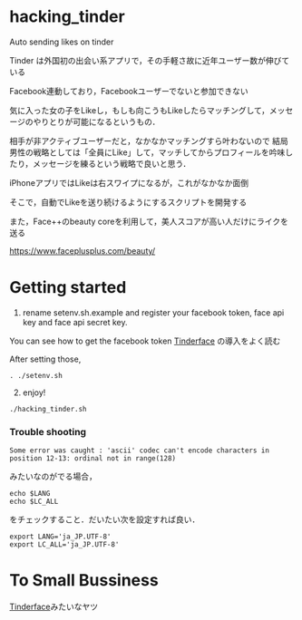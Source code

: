# hacking_tinder
Auto sending likes on tinder

Tinder は外国初の出会い系アプリで，その手軽さ故に近年ユーザー数が伸びている

Facebook連動しており，Facebookユーザーでないと参加できない

気に入った女の子をLikeし，もしも向こうもLikeしたらマッチングして，メッセージのやりとりが可能になるというもの．

相手が非アクティブユーザーだと，なかなかマッチングすら叶わないので
結局男性の戦略としては「全員にLike」して，マッチしてからプロフィールを吟味したり，メッセージを練るという戦略で良いと思う．

iPhoneアプリではLikeは右スワイプになるが，これがなかなか面倒

そこで，自動でLikeを送り続けるようにするスクリプトを開発する

また，Face++のbeauty coreを利用して，美人スコアが高い人だけにライクを送る

https://www.faceplusplus.com/beauty/


Getting started
==========

1. rename setenv.sh.example and register your facebook token, face api key and face api secret key.

You can see how to get the facebook token [Tinderface](https://tinderface.herokuapp.com/) の導入をよく読む

After setting those,
```
. ./setenv.sh
```

2. enjoy!

```
./hacking_tinder.sh
```

### Trouble shooting
```
Some error was caught : 'ascii' codec can't encode characters in position 12-13: ordinal not in range(128)
```
みたいなのがでる場合，
```
echo $LANG
echo $LC_ALL
```
をチェックすること．だいたい次を設定すれば良い．
```
export LANG='ja_JP.UTF-8'
export LC_ALL='ja_JP.UTF-8'
```

To Small Bussiness
=====
[Tinderface](https://tinderface.herokuapp.com/)みたいなヤツ
